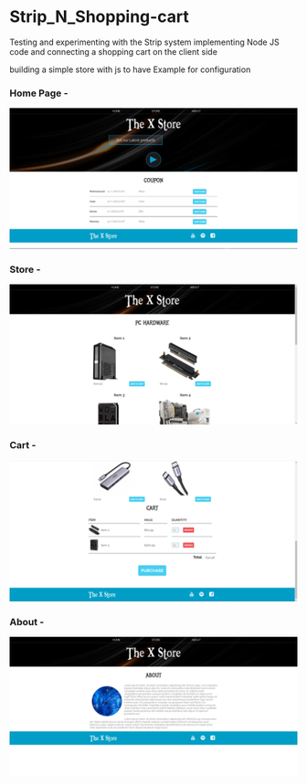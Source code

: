 # Strip_N_Shopping-cart

Testing and experimenting with the Strip system
implementing Node JS code and connecting a shopping cart on the client side

building a simple store with js to have Example for configuration

### Home Page -

![Home Page](./docs/screenshots/store_index.png)

### Store -

![Store](./docs/screenshots/store_store.png)

### Cart -

![Cart](./docs/screenshots/store_cart.png)

### About -

![About](./docs/screenshots/store_about.png)
